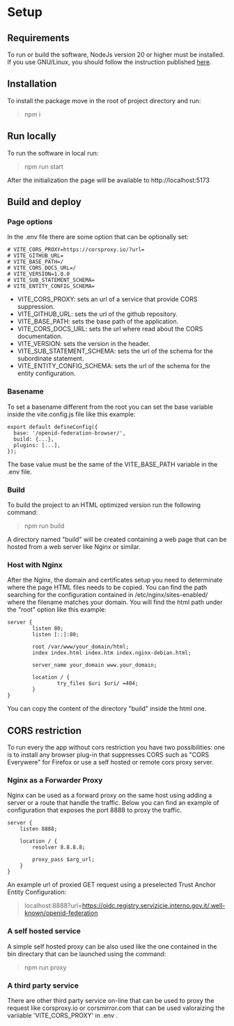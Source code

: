 # Setup

## Requirements

To run or build the software, NodeJs version 20 or higher must be installed.
If you use GNU/Linux, you should follow the instruction published [here](https://nodejs.org/en/download).

## Installation

To install the package move in the root of project directory and run:

> npm i

## Run locally

To run the software in local run:

> npm run start

After the initialization the page will be available to http://localhost:5173

## Build and deploy

### Page options

In the .env file there are some option that can be optionally set:

```
# VITE_CORS_PROXY=https://corsproxy.io/?url=
# VITE_GITHUB_URL=
# VITE_BASE_PATH=/
# VITE_CORS_DOCS_URL=/
# VITE_VERSION=1.0.0
# VITE_SUB_STATEMENT_SCHEMA=
# VITE_ENTITY_CONFIG_SCHEMA=
```

- VITE_CORS_PROXY: sets an url of a service that provide CORS suppression.
- VITE_GITHUB_URL: sets the url of the github repository.
- VITE_BASE_PATH: sets the base path of the application.
- VITE_CORS_DOCS_URL: sets the url where read about the CORS documentation.
- VITE_VERSION: sets the version in the header.
- VITE_SUB_STATEMENT_SCHEMA: sets the url of the schema for the subordinate statement.
- VITE_ENTITY_CONFIG_SCHEMA: sets the url of the schema for the entity configuration.

### Basename
To set a basename different from the root you can set the base variable inside the vite.config.js file like this example:

```
export default defineConfig({
  base: '/openid-federation-browser/',
  build: {...},
  plugins: [...],
});
```

The base value must be the same of the VITE_BASE_PATH variable in the .env file.

### Build

To build the project to an HTML optimized version run the following command:

> npm run build

A directory named "build" will be created containing a web page that can be hosted from a web server like Nginx or similar.

### Host with Nginx

After the Nginx, the domain and certificates setup you need to determinate where the page HTML files needs to be copied.
You can find the path searching for the configuration contained in /etc/nginx/sites-enabled/ where the filename matches your domain.
You will find the html path under the "root" option like this example:

```
server {
        listen 80;
        listen [::]:80;

        root /var/www/your_domain/html;
        index index.html index.htm index.nginx-debian.html;

        server_name your_domain www.your_domain;

        location / {
                try_files $uri $uri/ =404;
        }
}
```

You can copy the content of the directory "build" inside the html one.

## CORS restriction

To run every the app without cors restriction you have two possibilities: one is to install any browser plug-in that suppresses CORS such as "CORS Everywere" for Firefox or use a self hosted or remote cors proxy server.

### Nginx as a Forwarder Proxy

Nginx can be used as a forward proxy on the same host using adding a server or a route that handle the traffic.
Below you can find an example of configuration that exposes the port 8888 to proxy the traffic.

```
server {
    listen 8888;

    location / {
        resolver 8.8.8.8;

        proxy_pass $arg_url;
    }
}
```

An example url of proxied GET request using a preselected Trust Anchor Entity Configuration:

> localhost:8888?url=https://oidc.registry.servizicie.interno.gov.it/.well-known/openid-federation

### A self hosted service

A simple self hosted proxy can be also used like the one contained in the bin directary that can be launched using the command:

> npm run proxy

### A third party service

There are other third party service on-line that can be used to proxy the request like corsproxy.io or corsmirror.com that can be used valoraizing the variiable 'VITE_CORS_PROXY' in .env .
